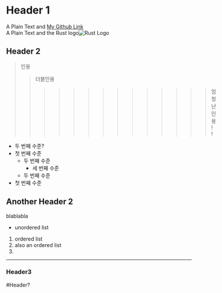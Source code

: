 # Header 1
A Plain Text and [My Github Link](https://github.com/mk0218)  
A Plain Text and the Rust logo![Rust Logo](https://foundation.rust-lang.org/img/rust-logo-blk.svg)

  ##       Header 2       
> 인용
>> 더블인용
>>>>>>>>>>>>>> 엄청난 인  용!!

  - 두 번째 수준?
- 첫 번째 수준
     - 두 번째 수준  
       - 세      번째 수준         
  - 두 번째 수준
- 첫 번째 수준

## Another Header 2
blablabla
* unordered list

1. ordered list
3. also an ordered list
2. 

---
### Header3

#Header?